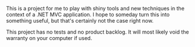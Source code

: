 This is a project for me to play with shiny tools and new techniques in the context of a .NET MVC application.  I hope to someday turn this into something useful, but that's certainly not the case right now.

This project has no tests and no product backlog.  It will most likely void the warranty on your computer if used.
